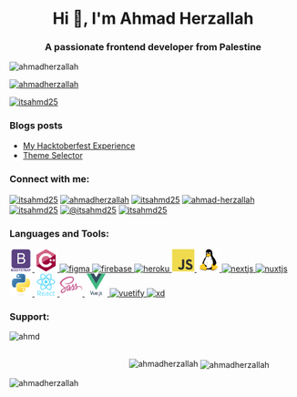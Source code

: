 <h1 align="center">Hi 👋, I'm Ahmad Herzallah</h1>
<h3 align="center">A passionate frontend developer from Palestine</h3>

<p align="left"> <img src="https://komarev.com/ghpvc/?username=ahmadherzallah&label=Profile%20views&color=0e75b6&style=flat" alt="ahmadherzallah" /> </p>

<p align="left"> <a href="https://github.com/ryo-ma/github-profile-trophy"><img src="https://github-profile-trophy.vercel.app/?username=ahmadherzallah" alt="ahmadherzallah" /></a> </p>

<p align="left"> <a href="https://twitter.com/itsahmd25" target="blank"><img src="https://img.shields.io/twitter/follow/itsahmd25?logo=twitter&style=for-the-badge" alt="itsahmd25" /></a> </p>

### Blogs posts
<!-- BLOG-POST-LIST:START -->
- [My Hacktoberfest Experience](https://dev.to/ahmadherzallah/my-hacktoberfest-experience-1e50)
- [Theme Selector](https://dev.to/ahmadherzallah/theme-selector-594p)
<!-- BLOG-POST-LIST:END -->

<h3 align="left">Connect with me:</h3>
<p align="left">
<a href="https://codepen.io/itsahmd25" target="blank"><img align="center" src="https://raw.githubusercontent.com/rahuldkjain/github-profile-readme-generator/neutral-icons/src/images/icons/Social/codepen.svg" alt="itsahmd25" height="30" width="40" /></a>
<a href="https://dev.to/ahmadherzallah" target="blank"><img align="center" src="https://cdn.jsdelivr.net/npm/simple-icons@3.0.1/icons/dev-dot-to.svg" alt="ahmadherzallah" height="30" width="40" /></a>
<a href="https://twitter.com/itsahmd25" target="blank"><img align="center" src="https://raw.githubusercontent.com/rahuldkjain/github-profile-readme-generator/neutral-icons/src/images/icons/Social/twitter.svg" alt="itsahmd25" height="30" width="40" /></a>
<a href="https://linkedin.com/in/ahmad-herzallah" target="blank"><img align="center" src="https://raw.githubusercontent.com/rahuldkjain/github-profile-readme-generator/neutral-icons/src/images/icons/Social/linked-in-alt.svg" alt="ahmad-herzallah" height="30" width="40" /></a>
<a href="https://instagram.com/itsahmd25" target="blank"><img align="center" src="https://raw.githubusercontent.com/rahuldkjain/github-profile-readme-generator/neutral-icons/src/images/icons/Social/instagram.svg" alt="itsahmd25" height="30" width="40" /></a>
<a href="https://medium.com/@itsahmd25" target="blank"><img align="center" src="https://raw.githubusercontent.com/rahuldkjain/github-profile-readme-generator/neutral-icons/src/images/icons/Social/medium.svg" alt="@itsahmd25" height="30" width="40" /></a>
<a href="https://codeforces.com/profile/itsahmd25" target="blank"><img align="center" src="https://cdn.jsdelivr.net/npm/simple-icons@3.0.1/icons/codeforces.svg" alt="itsahmd25" height="30" width="40" /></a>
</p>

<h3 align="left">Languages and Tools:</h3>
<p align="left"> <a href="https://getbootstrap.com" target="_blank"> <img src="https://raw.githubusercontent.com/devicons/devicon/master/icons/bootstrap/bootstrap-plain-wordmark.svg" alt="bootstrap" width="40" height="40"/> </a> <a href="https://www.w3schools.com/cpp/" target="_blank"> <img src="https://raw.githubusercontent.com/devicons/devicon/master/icons/cplusplus/cplusplus-original.svg" alt="cplusplus" width="40" height="40"/> </a> <a href="https://www.figma.com/" target="_blank"> <img src="https://www.vectorlogo.zone/logos/figma/figma-icon.svg" alt="figma" width="40" height="40"/> </a> <a href="https://firebase.google.com/" target="_blank"> <img src="https://www.vectorlogo.zone/logos/firebase/firebase-icon.svg" alt="firebase" width="40" height="40"/> </a> <a href="https://heroku.com" target="_blank"> <img src="https://www.vectorlogo.zone/logos/heroku/heroku-icon.svg" alt="heroku" width="40" height="40"/> </a> <a href="https://developer.mozilla.org/en-US/docs/Web/JavaScript" target="_blank"> <img src="https://raw.githubusercontent.com/devicons/devicon/master/icons/javascript/javascript-original.svg" alt="javascript" width="40" height="40"/> </a> <a href="https://www.linux.org/" target="_blank"> <img src="https://raw.githubusercontent.com/devicons/devicon/master/icons/linux/linux-original.svg" alt="linux" width="40" height="40"/> </a> <a href="https://nextjs.org/" target="_blank"> <img src="https://cdn.worldvectorlogo.com/logos/nextjs-3.svg" alt="nextjs" width="40" height="40"/> </a> <a href="https://nuxtjs.org/" target="_blank"> <img src="https://www.vectorlogo.zone/logos/nuxtjs/nuxtjs-icon.svg" alt="nuxtjs" width="40" height="40"/> </a> <a href="https://www.python.org" target="_blank"> <img src="https://raw.githubusercontent.com/devicons/devicon/master/icons/python/python-original.svg" alt="python" width="40" height="40"/> </a> <a href="https://reactjs.org/" target="_blank"> <img src="https://raw.githubusercontent.com/devicons/devicon/master/icons/react/react-original-wordmark.svg" alt="react" width="40" height="40"/> </a> <a href="https://sass-lang.com" target="_blank"> <img src="https://raw.githubusercontent.com/devicons/devicon/master/icons/sass/sass-original.svg" alt="sass" width="40" height="40"/> </a> <a href="https://vuejs.org/" target="_blank"> <img src="https://raw.githubusercontent.com/devicons/devicon/master/icons/vuejs/vuejs-original-wordmark.svg" alt="vuejs" width="40" height="40"/> </a> <a href="https://vuetifyjs.com/en/" target="_blank"> <img src="https://bestofjs.org/logos/vuetify.svg" alt="vuetify" width="40" height="40"/> </a> <a href="https://www.adobe.com/products/xd.html" target="_blank"> <img src="https://cdn.worldvectorlogo.com/logos/adobe-xd.svg" alt="xd" width="40" height="40"/> </a> </p>

<h3 align="left">Support:</h3>
<p><a href="https://www.buymeacoffee.com/ahmd"> <img align="left" src="https://cdn.buymeacoffee.com/buttons/v2/default-yellow.png" height="50" width="210" alt="ahmd" /></a></p><br><br>

<p><img align="left" src="https://github-readme-stats.vercel.app/api/top-langs?username=ahmadherzallah&show_icons=true&locale=en&layout=compact" alt="ahmadherzallah" /></p>

<p>&nbsp;<img align="center" src="https://github-readme-stats.vercel.app/api?username=ahmadherzallah&show_icons=true&locale=en" alt="ahmadherzallah" /></p>

<p><img align="center" src="https://github-readme-streak-stats.herokuapp.com/?user=ahmadherzallah&" alt="ahmadherzallah" /></p>
